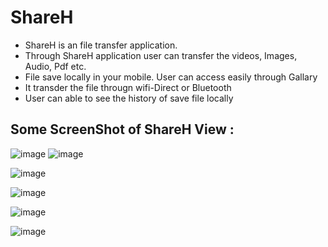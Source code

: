 # ShareH

- ShareH is an file transfer application. 
- Through ShareH application user can transfer the videos, Images, Audio, Pdf etc.
- File save locally in your mobile. User can access easily through Gallary
- It transder the file througn wifi-Direct or Bluetooth
- User can able to see the history of save file locally


## Some ScreenShot of ShareH View :

![image](https://github.com/NICK-2002/ShareH/assets/82725865/fe354503-f16c-46dd-b8c3-29d208fbb1b3) ![image](https://github.com/NICK-2002/ShareH/assets/82725865/557125fa-cce1-4c97-a454-a77229092aa6)


![image](https://github.com/NICK-2002/ShareH/assets/82725865/557125fa-cce1-4c97-a454-a77229092aa6)


![image](https://github.com/NICK-2002/ShareH/assets/82725865/d6247a6b-5343-4cbe-94cb-db858748fd7d)


![image](https://github.com/NICK-2002/ShareH/assets/82725865/b3e1f8c0-bd82-470e-b76b-772f5d6c4202)


![image](https://github.com/NICK-2002/ShareH/assets/82725865/ca7401db-08af-414c-a832-31f2772e5cdd)

